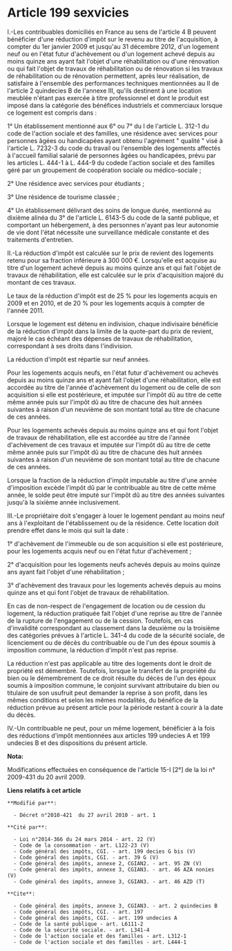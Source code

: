 # Article 199 sexvicies

I.-Les contribuables domiciliés en France au sens de l'article 4 B peuvent bénéficier d'une réduction d'impôt sur le revenu
au titre de l'acquisition, à compter du 1er janvier 2009 et jusqu'au 31 décembre 2012, d'un logement neuf ou en l'état futur
d'achèvement ou d'un logement achevé depuis au moins quinze ans ayant fait l'objet d'une réhabilitation ou d'une rénovation
ou qui fait l'objet de travaux de réhabilitation ou de rénovation si les travaux de réhabilitation ou de rénovation
permettent, après leur réalisation, de satisfaire à l'ensemble des performances techniques mentionnées au II de l'article 2
quindecies B de l'annexe III, qu'ils destinent à une location meublée n'étant pas exercée à titre professionnel et dont le
produit est imposé dans la catégorie des bénéfices industriels et commerciaux lorsque ce logement est compris dans : 

1° Un établissement mentionné aux 6° ou 7° du I de l'article L. 312-1 du code de l'action sociale et des familles, une
résidence avec services pour personnes âgées ou handicapées ayant obtenu l'agrément " qualité " visé à l'article L. 7232-3 du
code du travail ou l'ensemble des logements affectés à l'accueil familial salarié de personnes âgées ou handicapées, prévu
par les articles L. 444-1 à L. 444-9 du codede l'action sociale et des familles géré par un groupement de coopération sociale
ou médico-sociale ; 

2° Une résidence avec services pour étudiants ; 

3° Une résidence de tourisme classée ; 

4° Un établissement délivrant des soins de longue durée, mentionné au dixième alinéa du 3° de l'article L. 6143-5 du code de
la santé publique, et comportant un hébergement, à des personnes n'ayant pas leur autonomie de vie dont l'état nécessite une
surveillance médicale constante et des traitements d'entretien. 

II.-La réduction d'impôt est calculée sur le prix de revient des logements retenu pour sa fraction inférieure à 300 000 €.
Lorsqu'elle est acquise au titre d'un logement achevé depuis au moins quinze ans et qui fait l'objet de travaux de
réhabilitation, elle est calculée sur le prix d'acquisition majoré du montant de ces travaux. 

Le taux de la réduction d'impôt est de 25 % pour les logements acquis en 2009 et en 2010, et de 20 % pour les logements
acquis à compter de l'année 2011. 

Lorsque le logement est détenu en indivision, chaque indivisaire bénéficie de la réduction d'impôt dans la limite de la
quote-part du prix de revient, majoré le cas échéant des dépenses de travaux de réhabilitation, correspondant à ses droits
dans l'indivision. 

La réduction d'impôt est répartie sur neuf années. 

Pour les logements acquis neufs, en l'état futur d'achèvement ou achevés depuis au moins quinze ans et ayant fait l'objet
d'une réhabilitation, elle est accordée au titre de l'année d'achèvement du logement ou de celle de son acquisition si elle
est postérieure, et imputée sur l'impôt dû au titre de cette même année puis sur l'impôt dû au titre de chacune des huit
années suivantes à raison d'un neuvième de son montant total au titre de chacune de ces années. 

Pour les logements achevés depuis au moins quinze ans et qui font l'objet de travaux de réhabilitation, elle est accordée au
titre de l'année d'achèvement de ces travaux et imputée sur l'impôt dû au titre de cette même année puis sur l'impôt dû au
titre de chacune des huit années suivantes à raison d'un neuvième de son montant total au titre de chacune de ces années. 

Lorsque la fraction de la réduction d'impôt imputable au titre d'une année d'imposition excède l'impôt dû par le contribuable
au titre de cette même année, le solde peut être imputé sur l'impôt dû au titre des années suivantes jusqu'à la sixième année
inclusivement. 

III.-Le propriétaire doit s'engager à louer le logement pendant au moins neuf ans à l'exploitant de l'établissement ou de la
résidence. Cette location doit prendre effet dans le mois qui suit la date : 

1° d'achèvement de l'immeuble ou de son acquisition si elle est postérieure, pour les logements acquis neuf ou en l'état
futur d'achèvement ; 

2° d'acquisition pour les logements neufs achevés depuis au moins quinze ans ayant fait l'objet d'une réhabilitation ; 

3° d'achèvement des travaux pour les logements achevés depuis au moins quinze ans et qui font l'objet de travaux de
réhabilitation. 

En cas de non-respect de l'engagement de location ou de cession du logement, la réduction pratiquée fait l'objet d'une
reprise au titre de l'année de la rupture de l'engagement ou de la cession. Toutefois, en cas d'invalidité correspondant au
classement dans la deuxième ou la troisième des catégories prévues à l'article L. 341-4 du code de la sécurité sociale, de
licenciement ou de décès du contribuable ou de l'un des époux soumis à imposition commune, la réduction d'impôt n'est pas
reprise. 

La réduction n'est pas applicable au titre des logements dont le droit de propriété est démembré. Toutefois, lorsque le
transfert de la propriété du bien ou le démembrement de ce droit résulte du décès de l'un des époux soumis à imposition
commune, le conjoint survivant attributaire du bien ou titulaire de son usufruit peut demander la reprise à son profit, dans
les mêmes conditions et selon les mêmes modalités, du bénéfice de la réduction prévue au présent article pour la période
restant à courir à la date du décès. 

IV.-Un contribuable ne peut, pour un même logement, bénéficier à la fois des réductions d'impôt mentionnées aux articles 199
undecies A et 199 undecies B et des dispositions du présent article.

**Nota:**

Modifications effectuées en conséquence de l'article 15-I [2°] de la loi n° 2009-431 du 20 avril 2009.

**Liens relatifs à cet article**

	**Modifié par**:

	  - Décret n°2010-421  du 27 avril 2010 - art. 1

	**Cité par**:

	  - Loi n°2014-366 du 24 mars 2014 - art. 22 (V)
	  - Code de la consommation - art. L122-23 (V)
	  - Code général des impôts, CGI. - art. 199 decies G bis (V)
	  - Code général des impôts, CGI. - art. 39 G (V)
	  - Code général des impôts, annexe 2, CGIAN2. - art. 95 ZN (V)
	  - Code général des impôts, annexe 3, CGIAN3. - art. 46 AZA nonies (V)
	  - Code général des impôts, annexe 3, CGIAN3. - art. 46 AZD (T)

	**Cite**:

	  - Code général des impôts, annexe 3, CGIAN3. - art. 2 quindecies B
	  - Code général des impôts, CGI. - art. 197
	  - Code général des impôts, CGI. - art. 199 undecies A
	  - Code de la santé publique - art. L6111-2
	  - Code de la sécurité sociale. - art. L341-4
	  - Code de l'action sociale et des familles - art. L312-1
	  - Code de l'action sociale et des familles - art. L444-1
